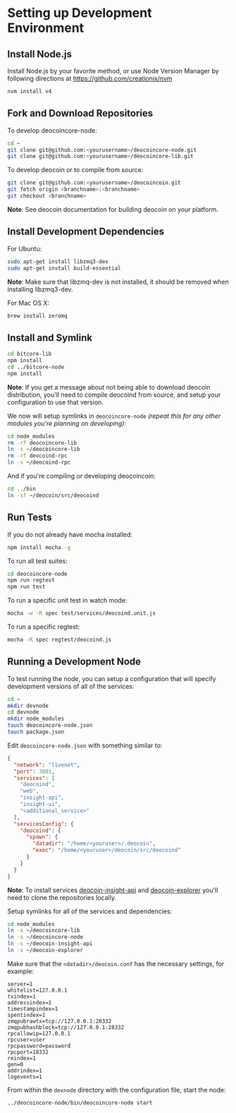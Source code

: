 # Setting up Development Environment

## Install Node.js

Install Node.js by your favorite method, or use Node Version Manager by following directions at https://github.com/creationix/nvm

```bash
nvm install v4
```

## Fork and Download Repositories

To develop deocoincore-node:

```bash
cd ~
git clone git@github.com:<yourusername>/deocoincore-node.git
git clone git@github.com:<yourusername>/deocoincore-lib.git
```

To develop deocoin or to compile from source:

```bash
git clone git@github.com:<yourusername>/deocoincoin.git
git fetch origin <branchname>:<branchname>
git checkout <branchname>
```
**Note**: See deocoin documentation for building deocoin on your platform.


## Install Development Dependencies

For Ubuntu:
```bash
sudo apt-get install libzmq3-dev
sudo apt-get install build-essential
```
**Note**: Make sure that libzmq-dev is not installed, it should be removed when installing libzmq3-dev.


For Mac OS X:
```bash
brew install zeromq
```

## Install and Symlink

```bash
cd bitcore-lib
npm install
cd ../bitcore-node
npm install
```
**Note**: If you get a message about not being able to download deocoin distribution, you'll need to compile deocoind from source, and setup your configuration to use that version.


We now will setup symlinks in `deocoincore-node` *(repeat this for any other modules you're planning on developing)*:
```bash
cd node_modules
rm -rf deocoincore-lib
ln -s ~/deocoincore-lib
rm -rf deocoind-rpc
ln -s ~/deocoind-rpc
```

And if you're compiling or developing deocoincoin:
```bash
cd ../bin
ln -sf ~/deocoin/src/deocoind
```

## Run Tests

If you do not already have mocha installed:
```bash
npm install mocha -g
```

To run all test suites:
```bash
cd deocoincore-node
npm run regtest
npm run test
```

To run a specific unit test in watch mode:
```bash
mocha -w -R spec test/services/deocoind.unit.js
```

To run a specific regtest:
```bash
mocha -R spec regtest/deocoind.js
```

## Running a Development Node

To test running the node, you can setup a configuration that will specify development versions of all of the services:

```bash
cd ~
mkdir devnode
cd devnode
mkdir node_modules
touch deocoincore-node.json
touch package.json
```

Edit `deocoincore-node.json` with something similar to:
```json
{
  "network": "livenet",
  "port": 3001,
  "services": [
    "deocoind",
    "web",
    "insight-api",
    "insight-ui",
    "<additional_service>"
  ],
  "servicesConfig": {
    "deocoind": {
      "spawn": {
        "datadir": "/home/<youruser>/.deocoin",
        "exec": "/home/<youruser>/deocoin/src/deocoind"
      }
    }
  }
}
```

**Note**: To install services [deocoin-insight-api](https://github.com/deocoinproject/insight-api) and [deocoin-explorer](https://github.com/deocoinproject/deocoin-explorer) you'll need to clone the repositories locally.

Setup symlinks for all of the services and dependencies:

```bash
cd node_modules
ln -s ~/deocoincore-lib
ln -s ~/deocoincore-node
ln -s ~/deocoin-insight-api
ln -s ~/deocoin-explorer
```

Make sure that the `<datadir>/deocoin.conf` has the necessary settings, for example:
```
server=1
whitelist=127.0.0.1
txindex=1
addressindex=1
timestampindex=1
spentindex=1
zmqpubrawtx=tcp://127.0.0.1:28332
zmqpubhashblock=tcp://127.0.0.1:28332
rpcallowip=127.0.0.1
rpcuser=user
rpcpassword=password
rpcport=18332
reindex=1
gen=0
addrindex=1
logevents=1
```

From within the `devnode` directory with the configuration file, start the node:
```bash
../deocoincore-node/bin/deocoincore-node start
```
